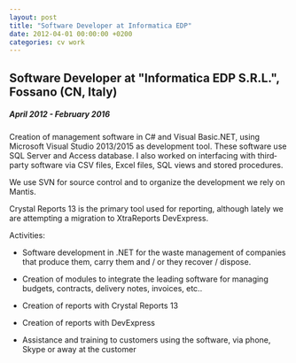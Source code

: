 ```yaml
---
layout: post
title: "Software Developer at Informatica EDP"
date: 2012-04-01 00:00:00 +0200
categories: cv work
---
```


## Software Developer at "Informatica EDP S.R.L.", Fossano (CN, Italy)

##### April 2012 - February 2016

Creation of management software in C# and Visual Basic.NET, using Microsoft Visual Studio 2013/2015 as development tool. These software use SQL Server and Access database. I also worked on interfacing with third­party software via CSV files, Excel files, SQL views and stored procedures.

We use SVN for source control and to organize the development we rely on Mantis.

Crystal Reports 13 is the primary tool used for reporting, although lately we are attempting a migration to XtraReports DevExpress.

Activities:

* Software development in .NET for the waste management of companies that produce them,
carry them and / or they recover / dispose.

* Creation of modules to integrate the leading software for managing budgets, contracts, delivery notes, invoices, etc..

* Creation of reports with Crystal Reports 13

* Creation of reports with DevExpress

* Assistance and training to customers using the software, via phone, Skype or away at the customer
